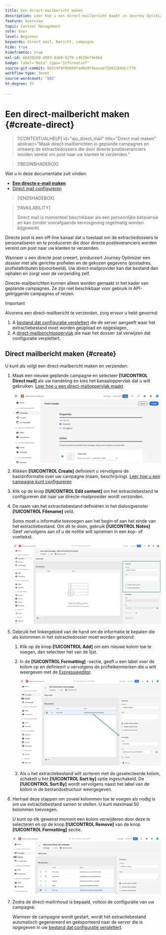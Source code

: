 ```yaml
---
title: Een direct-mailbericht maken
description: Leer hoe u een direct-mailbericht maakt in Journey Optimizer
feature: Overview
topic: Content Management
role: User
level: Beginner
keywords: direct mail, bericht, campagne
hide: true
hidefromtoc: true
exl-id: 6b438268-d983-4ab8-9276-c4b7de74e6bd
badge: label="Beta" type="Informatief"
source-git-commit: 803c9f9f05669fad0a9fdeeceef58652b6dccf70
workflow-type: tm+mt
source-wordcount: '502'
ht-degree: 3%

---
```


# Een direct-mailbericht maken {#create-direct}

>[!CONTEXTUALHELP]
>id="ajo_direct_mail"
>title="Direct mail maken"
>abstract="Maak direct-mailberichten in geplande campagnes en ontwerp de extractiedossiers die door directe postleveranciers worden vereist om post naar uw klanten te verzenden."

>[!BEGINSHADEBOX]

Wat u in deze documentatie zult vinden:

* **[Een directe e-mail maken](create-direct-mail.md)**
* [Direct mail configureren](direct-mail-configuration.md)

>[!ENDSHADEBOX]

>[!AVAILABILITY]
>
>Direct mail is momenteel beschikbaar als een persoonlijke bètaversie en kan zonder voorafgaande kennisgeving regelmatig worden bijgewerkt.

Directe post is een off-line kanaal dat u toestaat om de extractiedossiers te personaliseren en te produceren die door directe postleveranciers worden vereist om post naar uw klanten te verzenden.

Wanneer u een directe post creeert, produceert Journey Optimizer een dossier met alle gerichte profielen en de gekozen gegevens (postadres, profielattributen bijvoorbeeld). Uw direct-mailprovider kan dat bestand dan ophalen en zorgt voor de verzending zelf.

Directe-mailberichten kunnen alleen worden gemaakt in het kader van geplande campagnes. Ze zijn niet beschikbaar voor gebruik in API-getriggerde campagnes of reizen.

>[!IMPORTANT]
>
>Alvorens een direct-mailbericht te verzenden, zorg ervoor u hebt gevormd:
>
>1. A [bestand dat configuratie verplettert](../direct-mail/direct-mail-configuration.md#file-routing-configuration) die de server aangeeft waar het extractiebestand moet worden geüpload en opgeslagen,
>1. A [direct-mailberichtoppervlak](../direct-mail/direct-mail-configuration.md#direct-mail-surface) die naar het dossier zal verwijzen dat configuratie verplettert.


## Direct mailbericht maken {#create}

U kunt als volgt een direct-mailbericht maken en verzenden:

1. Maak een nieuwe geplande campagne en selecteer **[!UICONTROL Direct mail]** als uw handeling en kies het kanaaloppervlak dat u wilt gebruiken. [Leer hoe u een direct-mailoppervlak maakt](../direct-mail/direct-mail-configuration.md#direct-mail-surface)

   ![](assets/direct-mail-campaign.png)

1. Klikken **[!UICONTROL Create]** definieert u vervolgens de basisinformatie over uw campagne (naam, beschrijving). [Leer hoe u een campagne kunt configureren](../campaigns/create-campaign.md)

1. Klik op de knop **[!UICONTROL Edit content]** om het extractiebestand te configureren dat naar uw directe-mailprovider wordt verzonden.

1. De naam van het extractiebestand definiëren in het dialoogvenster **[!UICONTROL Filename]** veld.

   Soms moet u informatie toevoegen aan het begin of aan het einde van het extractiebestand. Om dit te doen, gebruik **[!UICONTROL Notes]** Geef vervolgens aan of u de notitie wilt opnemen in een kop- of voettekst.

   <!--Click on the button to the right of the Output file field and enter the desired label. You can use personalization fields, content blocks and dynamic text (see Defining content). For example, you can complete the label with the delivery ID or the extraction date.-->

   ![](assets/direct-mail-properties.png)

1. Gebruik het linkergebied van de hand om de informatie te bepalen die als kolommen in het extractiedossier moet worden getoond:

   1. Klik op de knop **[!UICONTROL Add]** om een nieuwe kolom toe te voegen, dan selecteer het van de lijst.

   1. In de **[!UICONTROL Formatting]** -sectie, geeft u een label voor de kolom op en definieert u vervolgens de profielkenmerken die u wilt weergeven met de [Expressieeditor](../personalization/personalization-build-expressions.md).

      ![](assets/direct-mail-content.png)

   1. Als u het extractiebestand wilt sorteren met de geselecteerde kolom, schakelt u het **[!UICONTROL Sort by]** optie ingeschakeld. De **[!UICONTROL Sort By]** wordt vervolgens naast het label van de kolom in de bestandsstructuur weergegeven.

1. Herhaal deze stappen om zoveel kolommen toe te voegen als nodig is om uw extractiebestand samen te stellen. U kunt maximaal 50 kolommen toevoegen.

   U kunt op elk gewenst moment een kolom verwijderen door deze te selecteren en op de knop **[!UICONTROL Remove]** van de knop **[!UICONTROL Formatting]** sectie.

   ![](assets/direct-mail-complete.png)

1. Zodra de direct-mailinhoud is bepaald, voltooi de configuratie van uw campagne.

   Wanneer de campagne wordt gestart, wordt het extractiebestand automatisch gegenereerd en geëxporteerd naar de server die is opgegeven in uw [bestand dat configuratie verplettert](../direct-mail/direct-mail-configuration.md).
